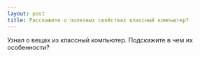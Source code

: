 ```yaml
---
layout: post 
title: Расскажите о полезных свойствах классный компьютер? 
--- 
```

Узнал о вещах из классный компьютер. Подскажите в чем их особенности?